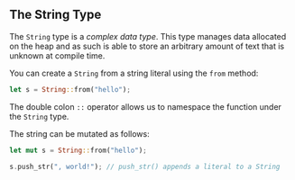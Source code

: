 ## The String Type
The `String` type is a *complex data type*. This type manages data allocated on the heap and as such is able to store an arbitrary amount of text that is unknown at compile time.

You can create a `String` from a string literal using the `from` method:
```Rust
let s = String::from("hello");
```

The double colon `::` operator allows us to namespace the function under the `String` type.

The string can be mutated as follows:
```Rust
let mut s = String::from("hello");

s.push_str(", world!"); // push_str() appends a literal to a String
```
